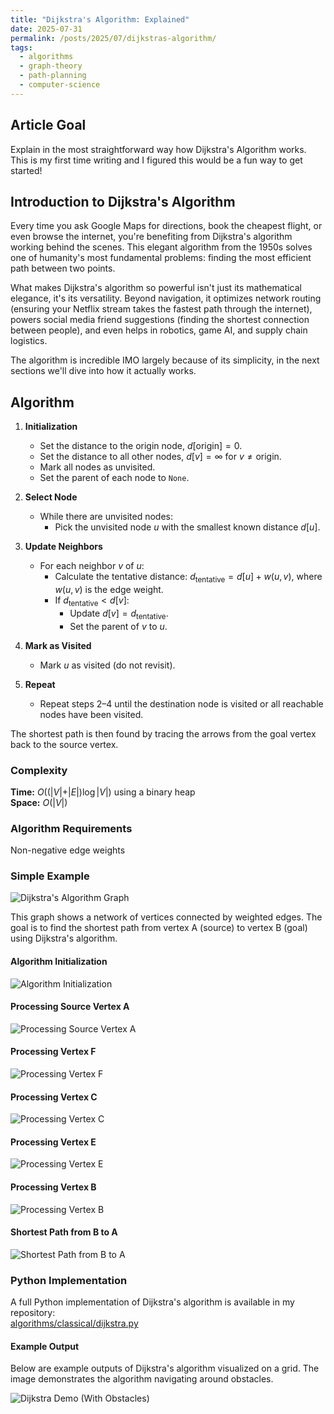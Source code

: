 ```yaml
---
title: "Dijkstra's Algorithm: Explained"
date: 2025-07-31
permalink: /posts/2025/07/dijkstras-algorithm/
tags:
  - algorithms
  - graph-theory
  - path-planning
  - computer-science
---
```


## Article Goal
Explain in the most straightforward way how Dijkstra's Algorithm works. This is my first time writing and I figured this would be a fun way to get started!

## Introduction to Dijkstra's Algorithm

Every time you ask Google Maps for directions, book the cheapest flight, or even browse the internet, you're benefiting from Dijkstra's algorithm working behind the scenes. This elegant algorithm from the 1950s solves one of humanity's most fundamental problems: finding the most efficient path between two points.

What makes Dijkstra's algorithm so powerful isn't just its mathematical elegance, it's its versatility. Beyond navigation, it optimizes network routing (ensuring your Netflix stream takes the fastest path through the internet), powers social media friend suggestions (finding the shortest connection between people), and even helps in robotics, game AI, and supply chain logistics.

The algorithm is incredible IMO largely because of its simplicity, in the next sections we'll dive into how it actually works.

## Algorithm

1. **Initialization**
    - Set the distance to the origin node, $d[\text{origin}] = 0$.
    - Set the distance to all other nodes, $d[v] = \infty$ for $v \neq \text{origin}$.
    - Mark all nodes as unvisited.
    - Set the parent of each node to `None`.

2. **Select Node**
    - While there are unvisited nodes:
        - Pick the unvisited node $u$ with the smallest known distance $d[u]$.

3. **Update Neighbors**
    - For each neighbor $v$ of $u$:
        - Calculate the tentative distance: $d_{\text{tentative}} = d[u] + w(u, v)$, where $w(u, v)$ is the edge weight.
        - If $d_{\text{tentative}} < d[v]$:
            - Update $d[v] = d_{\text{tentative}}$.
            - Set the parent of $v$ to $u$.

4. **Mark as Visited**
    - Mark $u$ as visited (do not revisit).

5. **Repeat**
    - Repeat steps 2–4 until the destination node is visited or all reachable nodes have been visited.

The shortest path is then found by tracing the arrows from the goal vertex back to the source vertex. 

### Complexity

**Time:** $O((\vert V \vert + \vert E \vert) \log \vert V \vert)$ using a binary heap  
**Space:** $O(\vert V \vert)$

### Algorithm Requirements

Non-negative edge weights

### Simple Example

![Dijkstra's Algorithm Graph](/images/latex/png/dijkstra-step1-simple.png)

This graph shows a network of vertices connected by weighted edges. The goal is to find the shortest path from vertex A (source) to vertex B (goal) using Dijkstra's algorithm.

#### Algorithm Initialization

![Algorithm Initialization](/images/latex/png/dijkstra-step2-init.png)

#### Processing Source Vertex A

![Processing Source Vertex A](/images/latex/png/dijkstra-step3-process-a.png)

#### Processing Vertex F

![Processing Vertex F](/images/latex/png/dijkstra-step4-process-f.png)

#### Processing Vertex C

![Processing Vertex C](/images/latex/png/dijkstra-step5-process-c.png)

#### Processing Vertex E

![Processing Vertex E](/images/latex/png/dijkstra-step6-process-e.png)

#### Processing Vertex B

![Processing Vertex B](/images/latex/png/dijkstra-step7-process-b.png)

#### Shortest Path from B to A

![Shortest Path from B to A](/images/latex/png/dijkstra-step8-shortest-path.png)

### Python Implementation

A full Python implementation of Dijkstra's algorithm is available in my repository:  
[algorithms/classical/dijkstra.py](https://github.com/nramaswamy17/PlannerComparisons/blob/main/algorithms/classical/dijkstra.py)


#### Example Output

Below are example outputs of Dijkstra's algorithm visualized on a grid. The image demonstrates the algorithm navigating around obstacles.

![Dijkstra Demo (With Obstacles)](/assets/images/dijkstra/dijkstra_demo_obstacles.png) 